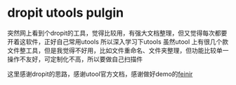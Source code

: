 # dropit utools pulgin
突然网上看到个dropit的工具，觉得比较用，有强大文档整理，但又觉得每次都要开着这软件，正好自己常用utools 所以深入学习下utools
虽然utool 上有很几个款文件整工具，但是我觉得不好用，比如文件重命名、文件夹整理，但功能比较单一操作不友好，可定制化不高，所以要做自己扫描件

这里感谢dropit的思路，感谢utool官方文档，感谢做好demo的[feinir](https://github.com/feinir/uTools-Plugin-FilePosition) 

